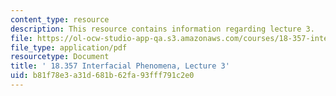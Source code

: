 ```yaml
---
content_type: resource
description: This resource contains information regarding lecture 3.
file: https://ol-ocw-studio-app-qa.s3.amazonaws.com/courses/18-357-interfacial-phenomena-fall-2010/b81f78e3a31d681b62fa93fff791c2e0_MIT18_357F10_Lecture3.pdf
file_type: application/pdf
resourcetype: Document
title: ' 18.357 Interfacial Phenomena, Lecture 3'
uid: b81f78e3-a31d-681b-62fa-93fff791c2e0
---
```

